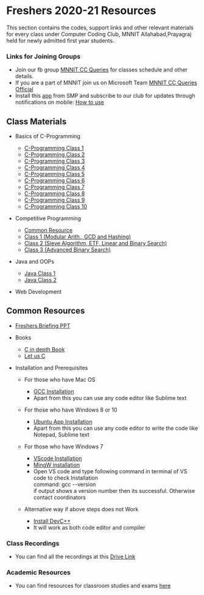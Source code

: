 # Freshers 2020-21 Resources

This section contains the codes, support links and other relevant materials for every class under Computer Coding Club, MNNIT Allahabad,Prayagraj held for newly admitted first year students.

### Links for Joining Groups
- Join our fb group [MNNIT CC Queries](https://www.facebook.com/groups/ccqueries/) for classes schedule and other details.
- If you are a part of MNNIT join us on Microsoft Team [MNNIT CC Queries Official](https://bit.ly/ccqueriesteam)
- Install this [app](https://play.google.com/store/apps/details?id=com.dev334.litelo) from SMP and subscribe to our club for updates through notifications on mobile: [How to use](https://docs.google.com/document/d/1PRaDw6xXJZmZu8rUBwj1HR59xwQ28GeEWWshsHcWj5s/edit)

## Class Materials
- Basics of C-Programming
	- [C-Programming Class 1](2021-01-03_Class-1/)
    - [C-Programming Class 2](2021-01-09_Class-2/)
    - [C-Programming Class 3](2021-01-10_Class-3/)
    - [C-Programming Class 4](2021-01-16_Class-4/)
    - [C-Programming Class 5](2021-01-17_Class-5/)
    - [C-Programming Class 6](2021-01-23_Class-6/)
    - [C-Programming Class 7](2021-01-24_Class-7/)
    - [C-Programming Class 8](2021-01-30_Class-8/)
    - [C-Programming Class 9](2021-01-31_Class-9/)
    - [C-Programming Class 10](2021-02-06_Class-10/)

- Competitive Programming
    - [Common Resource](../First_Year_Competitive_Programming)
    - [Class 1 (Modular Arith., GCD and Hashing)](../First_Year_Competitive_Programming/07_02_2021_Class_1)
    - [Class 2 (Sieve Algorithm, ETF, Linear and Binary Search)](../First_Year_Competitive_Programming/13_02_2021_Class_2)
    - [Class 3 (Advanced Binary Search)](../First_Year_Competitive_Programming/14_02_2021_Class_3)

- Java and OOPs
    - [Java Class 1](2021-02-11-Java-Class-1/)
    - [Java Class 2](2021-02-18-Java-Class-2/)

- Web Development

## Common Resources
- [Freshers Briefing PPT](https://drive.google.com/file/d/1S1byFdRAVlGhW0SnYN66FZvCHztBW7LQ/view?usp=sharing)

- Books
	- [C in depth Book](https://drive.google.com/file/d/1INlWWi9NBzHa0P4Z14fjyJCDxtPM5KKa/view?usp=sharing)
	- [Let us C](https://drive.google.com/file/d/1YMJM3K18phodvr0TuKr2VypdjyraCzMv/view?usp=sharing)

- Installation and Prerequisites
    - For those who have Mac OS
        - [GCC Installation](https://www.cyberciti.biz/faq/howto-apple-mac-os-x-install-gcc-compiler/)
        - Apart from this you can use any code editor like Sublime text
    - For those who have Windows 8 or 10
        - [Ubuntu App Installation](https://linuxhint.com/install_ubuntu_windows_10_wsl/)
        - Apart from this you can use any code editor to write the code like Notepad, Sublime text

    - For those who have Windows 7
        - [VScode Installation](https://code.visualstudio.com/docs/setup/windows)
        - [MingW installation](https://code.visualstudio.com/docs/cpp/config-mingw)
        - Open VS code and type following command in terminal of VS code to check Installation<br>
        command: gcc --version<br>
        if output shows a version number then its successful. Otherwise contact coordinators

    - Alternative way if above steps does not Work
        - [Install DevC++](https://www.softwaretestinghelp.com/dev-cpp-ide/)
        - It will work as both code editor and compiler


### Class Recordings
- You can find all the recordings at this [Drive Link](https://drive.google.com/drive/folders/1T4PSadZL0A7pgWy3v-9plHNP-OpJgc6S?usp=sharing)

### Academic Resources
- You can find resources for classroom studies and exams [here](https://shauryashares.weebly.com/)

